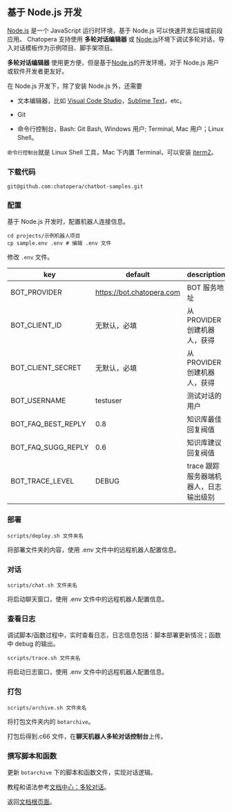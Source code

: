 ## 基于 Node.js 开发

[Node.js](https://nodejs.org/download/) 是一个 JavaScript 运行时环境，基于 Node.js 可以快速开发后端或前段应用。 Chatopera 支持使用 **多轮对话编辑器** 或 [Node.js](https://nodejs.org/download/)环境下调试多轮对话，导入对话模板作为示例项目、脚手架项目。

**多轮对话编辑器** 使用更方便，但是基于[Node.js](https://nodejs.org/download/)的开发环境，对于 Node.js 用户或软件开发者更友好。

在 Node.js 开发下，除了安装 Node.js 外，还需要

- 文本编辑器，比如 [Visual Code Studio](https://code.visualstudio.com/)，[Sublime Text](https://www.sublimetext.com/)，etc。

- Git

- 命令行控制台，Bash: Git Bash, Windows 用户; Terminal, Mac 用户；Linux Shell。

`命令行控制台`就是 Linux Shell 工具，Mac 下内置 Terminal，可以安装 [iterm2](https://www.iterm2.com/)。

### 下载代码

```
git@github.com:chatopera/chatbot-samples.git
```

### 配置

基于 Node.js 开发时，配置机器人连接信息。

```
cd projects/示例机器人项目
cp sample.env .env # 编辑 .env 文件
```

修改 `.env` 文件。

| key                | default                   | description                            |
| ------------------ | ------------------------- | -------------------------------------- |
| BOT_PROVIDER       | https://bot.chatopera.com | BOT 服务地址                           |
| BOT_CLIENT_ID      | 无默认，必填              | 从 PROVIDER 创建机器人，获得           |
| BOT_CLIENT_SECRET  | 无默认，必填              | 从 PROVIDER 创建机器人，获得           |
| BOT_USERNAME       | testuser                  | 测试对话的用户                         |
| BOT_FAQ_BEST_REPLY | 0.8                       | 知识库最佳回复阀值                     |
| BOT_FAQ_SUGG_REPLY | 0.6                       | 知识库建议回复阀值                     |
| BOT_TRACE_LEVEL    | DEBUG                     | trace 跟踪服务器端机器人，日志输出级别 |

### 部署

```
scripts/deploy.sh 文件夹名
```

将部署文件夹的内容，使用 .env 文件中的远程机器人配置信息。

### 对话

```
scripts/chat.sh 文件夹名
```

将启动聊天窗口，使用 .env 文件中的远程机器人配置信息。

### 查看日志

调试脚本/函数过程中，实时查看日志，日志信息包括：脚本部署更新情况；函数中 debug 的输出。

```
scripts/trace.sh 文件夹名
```

将启动日志窗口，使用 .env 文件中的远程机器人配置信息。

### 打包

```
scripts/archive.sh 文件夹名
```

将打包文件夹内的 `botarchive`。

打包后得到.c66 文件，在**聊天机器人多轮对话控制台**上传。

### 撰写脚本和函数

更新 `botarchive` 下的脚本和函数文件，实现对话逻辑。

教程和语法参考[文档中心：多轮对话](https://docs.chatopera.com/products/chatbot-platform/conversation/index.html)。

返回[文档根页面](../)。
